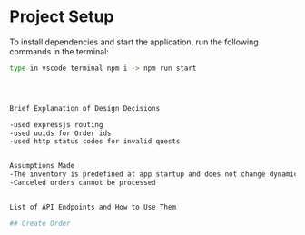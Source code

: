 # Project Setup



To install dependencies and start the application, run the following commands in the terminal:
```bash
type in vscode terminal npm i -> npm run start




Brief Explanation of Design Decisions

-used expressjs routing
-used uuids for Order ids
-used http status codes for invalid quests


Assumptions Made
-The inventory is predefined at app startup and does not change dynamically.
-Canceled orders cannot be processed


List of API Endpoints and How to Use Them

## Create Order
